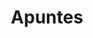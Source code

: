 ---
layout: list
title:  Apuntes
slug:   apuntes
description: >
  Artículos derivados de diferentes cursos que voy tomando.
---